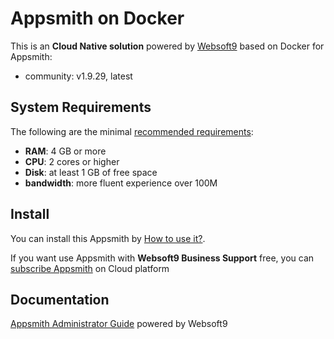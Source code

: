 # Appsmith on Docker  

This is an **Cloud Native solution** powered by [Websoft9](https://www.websoft9.com) based on Docker for Appsmith:

 - community:  v1.9.29, latest


## System Requirements

The following are the minimal [recommended requirements](https://github.com/appsmithorg/appsmith):

* **RAM**: 4 GB or more
* **CPU**: 2 cores or higher
* **Disk**: at least 1 GB of free space
* **bandwidth**: more fluent experience over 100M  

## Install

You can install this Appsmith by [How to use it?](https://github.com/Websoft9/docker-library#how-to-use-it).   

If you want use Appsmith with **Websoft9 Business Support** free, you can [subscribe Appsmith](https://www.websoft9.com/apps) on Cloud platform

## Documentation

[Appsmith Administrator Guide](https://support.websoft9.com/docs/appsmith) powered by Websoft9
